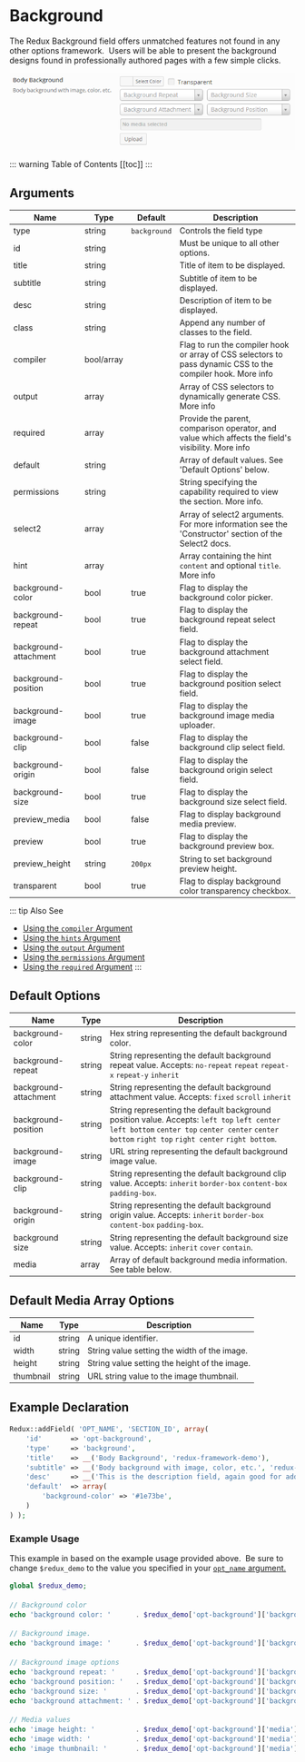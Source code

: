 # Background

The Redux Background field offers unmatched features not found in any other options framework.  Users will be able to present the background designs found in professionally authored pages with a few simple clicks.

<span style="display:block;text-align:center">![](./img/background.png)</span>

::: warning Table of Contents
[[toc]]
:::

## Arguments
|Name|Type|Default|Description|
|--- |--- |--- |--- |
|type|string|`background`|Controls the field type|
|id|string||Must be unique to all other options.|
|title|string||Title of item to be displayed.|
|subtitle|string||Subtitle of item to be displayed.|
|desc|string||Description of item to be displayed.|
|class|string||Append any number of classes to the field.|
|compiler|bool/array||Flag to run the compiler hook or array of CSS selectors to pass dynamic CSS to the compiler hook.  More info|
|output|array||Array of CSS selectors to dynamically generate CSS.  More info|
|required|array||Provide the parent, comparison operator, and value which affects the field's visibility.  More info|
|default|string||Array of default values.  See 'Default Options' below.|
|permissions|string||String specifying the capability required to view the section.   More info.|
|select2|array||Array of select2 arguments. For more information see the 'Constructor' section of the Select2 docs.|
|hint|array||Array containing the hint `content` and optional `title`.  More info|
|background-color|bool|true|Flag to display the background color picker.|
|background-repeat|bool|true|Flag to display the background repeat select field.|
|background-attachment|bool|true|Flag to display the background attachment select field.|
|background-position|bool|true|Flag to display the background position select field.|
|background-image|bool|true|Flag to display the background image media uploader.|
|background-clip|bool|false|Flag to display the background clip select field.|
|background-origin|bool|false|Flag to display the background origin select field.|
|background-size|bool|true|Flag to display the background size select field.|
|preview_media|bool|false|Flag to display background media preview.|
|preview|bool|true|Flag to display the background preview box.|
|preview_height|string|`200px`|String to set background preview height.|
|transparent|bool|true|Flag to display background color transparency checkbox.|

::: tip Also See
- [Using the `compiler` Argument](../configuration/argument-compiler.md)
- [Using the `hints` Argument](../configuration/argument-hints.md)
- [Using the `output` Argument](../guide/the-output-argument.md)
- [Using the `permissions` Argument](../configuration/argument-permissions.md)
- [Using the `required` Argument](../configuration/argument-required.md)
:::


## Default Options
|Name|Type|Description|
|--- |--- |--- |
|background-color|string|Hex string representing the default background color.|
|background-repeat|string|String representing the default background repeat value. Accepts: `no-repeat` `repeat` `repeat-x` `repeat-y` `inherit`|
|background-attachment|string|String representing the default background attachment value. Accepts: `fixed` `scroll` `inherit`|
|background-position|string|String representing the default background position value. Accepts: `left top` `left center` `left bottom` `center top` `center center` `center bottom` `right top` `right center` `right bottom`.|
|background-image|string|URL string representing the default background image value.|
|background-clip|string|String representing the default background clip value. Accepts: `inherit` `border-box` `content-box` `padding-box`.|
|background-origin|string|String representing the default background origin value. Accepts: `inherit` `border-box` `content-box` `padding-box`.|
|background size|string|String representing the default background size value. Accepts: `inherit` `cover` `contain`.|
|media|array|Array of default background media information.  See table below.|


## Default Media Array Options
|Name|Type|Description|
|--- |--- |--- |
|id|string|A unique identifier.|
|width|string|String value setting the width of the image.|
|height|string|String value setting the height of the image.|
|thumbnail|string|URL string value to the image thumbnail.|

## Example Declaration
```php
Redux::addField( 'OPT_NAME', 'SECTION_ID', array(         
    'id'       => 'opt-background',
    'type'     => 'background',
    'title'    => __('Body Background', 'redux-framework-demo'),
    'subtitle' => __('Body background with image, color, etc.', 'redux-framework-demo'),
    'desc'     => __('This is the description field, again good for additional info.', 'redux-framework-demo'),
    'default'  => array(
        'background-color' => '#1e73be',
    )
) );
```

### Example Usage
This example in based on the example usage provided above.  Be sure to change `$redux_demo` to the value you specified in your <a title="opt_name" href="/redux-framework/arguments/opt_name/">`opt_name` argument.</a>

```php
global $redux_demo;

// Background color
echo 'background color: '      . $redux_demo['opt-background']['background-color'];

// Background image.
echo 'background image: '      . $redux_demo['opt-background']['background-image'];

// Background image options
echo 'background repeat: '     . $redux_demo['opt-background']['background-repeat'];
echo 'background position: '   . $redux_demo['opt-background']['background-position'];
echo 'background size: '       . $redux_demo['opt-background']['background-size'];
echo 'background attachment: ' . $redux_demo['opt-background']['background-attachment'];

// Media values
echo 'image height: '          . $redux_demo['opt-background']['media']['height'];
echo 'image width: '           . $redux_demo['opt-background']['media']['width'];
echo 'image thumbnail: '       . $redux_demo['opt-background']['media']['thumbnail'];
```


